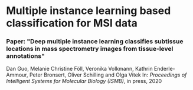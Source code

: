 # Multiple instance learning based classification for MSI data

### Paper: "Deep multiple instance learning classifies subtissue  locations in mass spectrometry images from tissue-level annotations"
Dan Guo, Melanie Christine Föll, Veronika Volkmann, Kathrin Enderle-Ammour, Peter Bronsert, Oliver Schilling and Olga Vitek
In: *Proceedings of Intelligent Systems for Molecular Biology (ISMB)*, in press, 2020
